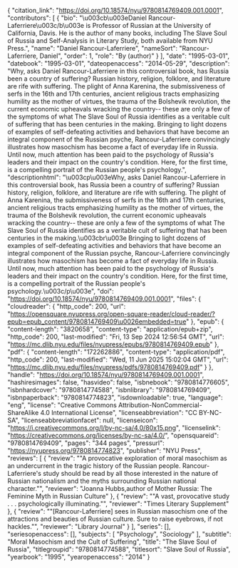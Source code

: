 {
   "citation_link": "https://doi.org/10.18574/nyu/9780814769409.001.0001",
   "contributors": [
     {
       "bio": "\u003cb\u003eDaniel Rancour-Laferriere\u003c/b\u003e is Professor of Russian at the University of California, Davis. He is the author of many books, including The Slave Soul of Russia and Self-Analysis in Literary Study, both available from NYU Press.",
       "name": "Daniel Rancour-Laferriere",
       "nameSort": "Rancour-Laferriere, Daniel",
       "order": 1,
       "role": "By (author)"
     }
   ],
   "date": "1995-03-01",
   "datebook": "1995-03-01",
   "dateopenaccess": "2014-05-29",
   "description": "Why, asks Daniel Rancour-Laferriere in this controversial book, has Russia been a country of suffering?  Russian history, religion, folklore, and literature are rife with suffering. The plight of Anna Karenina, the submissiveness of serfs in the 16th and 17th centuries, ancient religious tracts emphasizing humility as the mother of virtues, the trauma of the Bolshevik revolution, the current economic upheavals wracking the country-- these are only a few of the symptoms of what The Slave Soul of Russia identifies as a veritable cult of suffering that has been centuries in the making. Bringing to light dozens of examples of self-defeating activities and behaviors that have become an integral component of the Russian psyche, Rancour-Laferriere convincingly illustrates how masochism has become a fact of everyday life in Russia.  Until now, much attention has been paid to the psychology of Russia's leaders and their impact on the country's condition.  Here, for the first time, is a compelling portrait of the Russian people's psychology.",
   "descriptionhtml": "\u003cp\u003eWhy, asks Daniel Rancour-Laferriere in this controversial book, has Russia been a country of suffering?  Russian history, religion, folklore, and literature are rife with suffering. The plight of Anna Karenina, the submissiveness of serfs in the 16th and 17th centuries, ancient religious tracts emphasizing humility as the mother of virtues, the trauma of the Bolshevik revolution, the current economic upheavals wracking the country-- these are only a few of the symptoms of what The Slave Soul of Russia identifies as a veritable cult of suffering that has been centuries in the making.\u003cbr\u003e Bringing to light dozens of examples of self-defeating activities and behaviors that have become an integral component of the Russian psyche, Rancour-Laferriere convincingly illustrates how masochism has become a fact of everyday life in Russia.  Until now, much attention has been paid to the psychology of Russia's leaders and their impact on the country's condition.  Here, for the first time, is a compelling portrait of the Russian people's psychology.\u003c/p\u003e",
   "doi": "https://doi.org/10.18574/nyu/9780814769409.001.0001",
   "files": {
     "cloudreader": {
       "http_code": 200,
       "url": "https://opensquare.nyupress.org/open-square-reader/cloud-reader/?epub=epub_content/9780814769409\u0026embedded=true"
     },
     "epub": {
       "content-length": "3820658",
       "content-type": "application/epub+zip",
       "http_code": 200,
       "last-modified": "Fri, 13 Sep 2024 12:56:54 GMT",
       "url": "https://mc.dlib.nyu.edu/files/nyupress/epubs/9780814769409.epub"
     },
     "pdf": {
       "content-length": "172262886",
       "content-type": "application/pdf",
       "http_code": 200,
       "last-modified": "Wed, 11 Jun 2025 15:02:04 GMT",
       "url": "https://mc.dlib.nyu.edu/files/nyupress/pdfs/9780814769409.pdf"
     }
   },
   "handle": "https://doi.org/10.18574/nyu/9780814769409.001.0001",
   "hashiresimages": false,
   "hasvideo": false,
   "isbnebook": "9780814776605",
   "isbnhardcover": "9780814774588",
   "isbnlibrary": "9780814769409",
   "isbnpaperback": "9780814774823",
   "isdownloadable": true,
   "language": "eng",
   "license": "Creative Commons Attribution-NonCommercial-ShareAlike 4.0 International License",
   "licenseabbreviation": "CC BY-NC-SA",
   "licenseabbreviationfacet": null,
   "licenseicon": "https://i.creativecommons.org/l/by-nc-sa/4.0/80x15.png",
   "licenselink": "https://creativecommons.org/licenses/by-nc-sa/4.0/",
   "opensquareid": "9780814769409",
   "pages": "344 pages",
   "pressurl": "https://nyupress.org/9780814774823",
   "publisher": "NYU Press",
   "reviews": [
     {
       "review": "\"A provocative exploration of moral masochism as an undercurrent in the tragic history of the Russian people.  Rancour-Laferriere's study should be read by all those interested in the nature of Russian nationalism and the myths surrounding Russian national character.\"",
       "reviewer": "Joanna Hubbs,author of Mother Russia: The Feminine Myth in Russian Culture"
     },
     {
       "review": "\"A vast, provocative study . . . psychologically illuminating.\"",
       "reviewer": "Times Literary Supplement"
     },
     {
       "review": "\"[Rancour-Laferriere] sees in Russian masochism one of the attractions and beauties of Russian culture. Sure to raise eyebrows, if not hackles.\"",
       "reviewer": "Library Journal"
     }
   ],
   "series": [],
   "seriesopenaccess": [],
   "subjects": [
     "Psychology",
     "Sociology"
   ],
   "subtitle": "Moral Masochism and the Cult of Suffering",
   "title": "The Slave Soul of Russia",
   "titlegroupid": "9780814774588",
   "titlesort": "Slave Soul of Russia",
   "yearbook": "1995",
   "yearopenaccess": "2014"
 }
